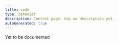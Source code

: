 ```yaml
---
title: code
type: behavior
description: Content page. Has no description yet.
autoGenerated: true
---
```


Yet to be documented